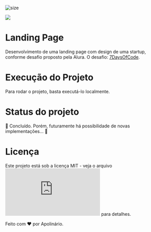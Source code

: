 ![size](https://img.shields.io/github/repo-size/whoamiApolo/7DaysOfCode-HTML-CSS-00)

<p>
<img src="https://github.com/whoamiApolo/7DaysOfCode-HTML-CSS-00/blob/main/assets/epic.gif">
</p>

# Landing Page
Desenvolvimento de uma landing page com design de uma startup, conforme desafio proposto pela Alura. O desafio: [7DaysOfCode](https://7daysofcode.io/matricula/html-css).

# Execução do Projeto
Para rodar o projeto, basta executá-lo localmente.

# Status do projeto
🚧 Concluído. Porém, futuramente há possibilidade de novas implementações... 🚧

# Licença
Este projeto está sob a licença MIT - veja o arquivo ![LICENSE.md](https://github.com/whoamiApolo/7DaysOfCode-HTML-CSS-00/blob/main/LICENSE.md) para detalhes.


Feito com &hearts; por Apolinário.
